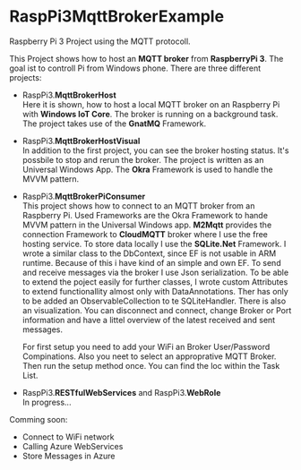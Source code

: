 # RaspPi3MqttBrokerExample

Raspberry Pi 3 Project using the MQTT protocoll.

This Project shows how to host an <b>MQTT broker</b> from <b>RaspberryPi 3</b>. The goal ist to controll Pi from Windows phone.
There are three different projects:

- RaspPi3.<b>MqttBrokerHost</b><br>
Here it is shown, how to host a local MQTT broker on an Raspberry Pi with <b>Windows IoT Core</b>. The broker is running on a background task. The project takes use of the <b>GnatMQ</b> Framework.

- RaspPi3.<b>MqttBrokerHostVisual</b><br>
In addition to the first project, you can see the broker hosting status. It's possbile to stop and rerun the broker. The project is written as an Universal Windows App. The <b>Okra</b> Framework is used to handle the MVVM pattern.

- RaspPi3.<b>MqttBrokerPiConsumer</b><br>
This project shows how to connect to an MQTT broker from an Raspberry Pi. Used Frameworks are the Okra Framework to hande MVVM pattern in the Universal Windows app. <b>M2Mqtt</b> provides the connection Framework to <b>CloudMQTT</b> broker where I use the free hosting service. To store data locally I use the <b>SQLite.Net</b> Framework.
I wrote a similar class to the DbContext, since EF is not usable in ARM runtime. Because of this i have kind of an simple and own EF. 
To send and receive messages via the broker I use Json serialization.
To be able to extend the poject easily for further classes, I wrote custom Attributes to extend functionallity almost only with DataAnnotations. Ther has only to be added an ObservableCollection to te SQLiteHandler.
There is also an visualization. You can disconnect and connect, change Broker or Port information and have a littel overview of the latest received and sent messages.

  For first setup you need to add your WiFi an Broker User/Password Compinations. Also you neet to select an approprative MQTT Broker. Then run the setup method once. You can find the loc within the Task List.

- RaspPi3.<b>RESTfulWebServices</b> and RaspPi3.<b>WebRole</b><br>
In progress...

Comming soon:
- Connect to WiFi network
- Calling Azure WebServices
- Store Messages in Azure
